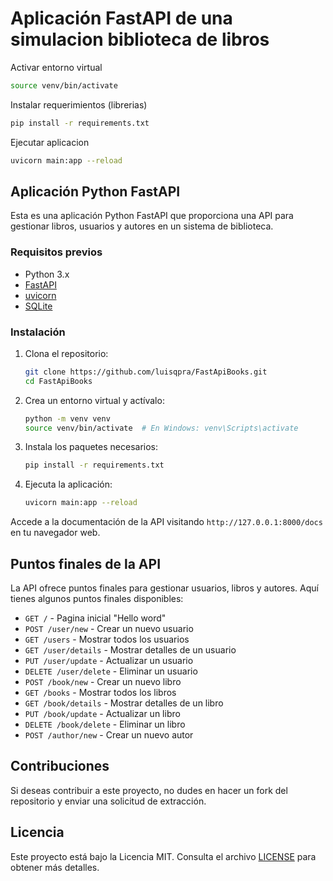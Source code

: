 # Aplicación FastAPI de una simulacion biblioteca de libros
Activar entorno virtual
```bash
source venv/bin/activate
```

Instalar requerimientos (librerias)
```bash
pip install -r requirements.txt
```

Ejecutar aplicacion 
```bash
uvicorn main:app --reload
```

## Aplicación Python FastAPI

Esta es una aplicación Python FastAPI que proporciona una API para gestionar libros, usuarios y autores en un sistema de biblioteca.

### Requisitos previos

- Python 3.x
- [FastAPI](https://fastapi.tiangolo.com/)
- [uvicorn](https://www.uvicorn.org/)
- [SQLite](https://www.sqlite.org/index.html)

### Instalación

1. Clona el repositorio:

   ```bash
   git clone https://github.com/luisqpra/FastApiBooks.git
   cd FastApiBooks
   ```

2. Crea un entorno virtual y actívalo:

   ```bash
   python -m venv venv
   source venv/bin/activate  # En Windows: venv\Scripts\activate
   ```

3. Instala los paquetes necesarios:

   ```bash
   pip install -r requirements.txt
   ```

4. Ejecuta la aplicación:

   ```bash
   uvicorn main:app --reload
   ```

Accede a la documentación de la API visitando `http://127.0.0.1:8000/docs` en tu navegador web.

## Puntos finales de la API

La API ofrece puntos finales para gestionar usuarios, libros y autores. Aquí tienes algunos puntos finales disponibles:

- `GET /` - Pagina inicial "Hello word"
- `POST /user/new` - Crear un nuevo usuario
- `GET /users` - Mostrar todos los usuarios
- `GET /user/details` - Mostrar detalles de un usuario
- `PUT /user/update` - Actualizar un usuario
- `DELETE /user/delete` - Eliminar un usuario
- `POST /book/new` - Crear un nuevo libro
- `GET /books` - Mostrar todos los libros
- `GET /book/details` - Mostrar detalles de un libro
- `PUT /book/update` - Actualizar un libro
- `DELETE /book/delete` - Eliminar un libro
- `POST /author/new` - Crear un nuevo autor

## Contribuciones

Si deseas contribuir a este proyecto, no dudes en hacer un fork del repositorio y enviar una solicitud de extracción.

## Licencia

Este proyecto está bajo la Licencia MIT. Consulta el archivo [LICENSE](LICENSE) para obtener más detalles.